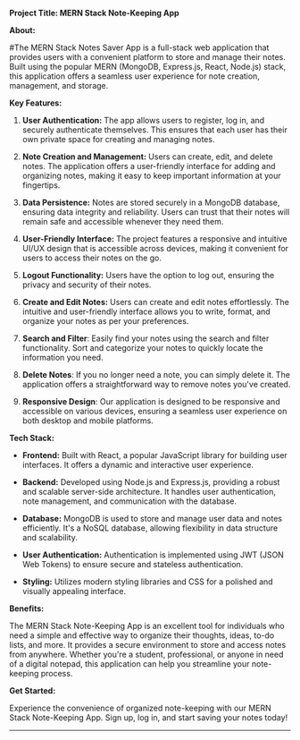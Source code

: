 **Project Title: MERN Stack Note-Keeping App**

**About:**

#The MERN Stack Notes Saver App is a full-stack web application that provides users with a convenient platform to store and manage their notes. Built using the popular MERN (MongoDB, Express.js, React, Node.js) stack, this application offers a seamless user experience for note creation, management, and storage.

**Key Features:**

1. **User Authentication:** The app allows users to register, log in, and securely authenticate themselves. This ensures that each user has their own private space for creating and managing notes.

2. **Note Creation and Management:** Users can create, edit, and delete notes. The application offers a user-friendly interface for adding and organizing notes, making it easy to keep important information at your fingertips.

3. **Data Persistence:** Notes are stored securely in a MongoDB database, ensuring data integrity and reliability. Users can trust that their notes will remain safe and accessible whenever they need them.

4. **User-Friendly Interface:** The project features a responsive and intuitive UI/UX design that is accessible across devices, making it convenient for users to access their notes on the go.

5. **Logout Functionality:** Users have the option to log out, ensuring the privacy and security of their notes. 

6. **Create and Edit Notes:** Users can create and edit notes effortlessly. The intuitive and user-friendly interface allows you to write, format, and organize your notes as per your preferences.

7. **Search and Filter**: Easily find your notes using the search and filter functionality. Sort and categorize your notes to quickly locate the information you need.

8. **Delete Notes**: If you no longer need a note, you can simply delete it. The application offers a straightforward way to remove notes you've created.

9. **Responsive Design**: Our application is designed to be responsive and accessible on various devices, ensuring a seamless user experience on both desktop and mobile platforms.

**Tech Stack:**

- **Frontend:** Built with React, a popular JavaScript library for building user interfaces. It offers a dynamic and interactive user experience.

- **Backend:** Developed using Node.js and Express.js, providing a robust and scalable server-side architecture. It handles user authentication, note management, and communication with the database.

- **Database:** MongoDB is used to store and manage user data and notes efficiently. It's a NoSQL database, allowing flexibility in data structure and scalability.

- **User Authentication:** Authentication is implemented using JWT (JSON Web Tokens) to ensure secure and stateless authentication.

- **Styling:** Utilizes modern styling libraries and CSS for a polished and visually appealing interface.

**Benefits:**

The MERN Stack Note-Keeping App is an excellent tool for individuals who need a simple and effective way to organize their thoughts, ideas, to-do lists, and more. It provides a secure environment to store and access notes from anywhere. Whether you're a student, professional, or anyone in need of a digital notepad, this application can help you streamline your note-keeping process.

**Get Started:**

Experience the convenience of organized note-keeping with our MERN Stack Note-Keeping App. Sign up, log in, and start saving your notes today!

---
